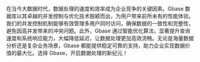 在当今大数据时代，数据处理的速度和效率成为企业竞争的关键因素。Gbase 数据库以其卓越的并发控制与优化技术脱颖而出，为用户带来前所未有的性能体验。我们的并发控制机制能够有效管理多用户同时访问，确保数据的一致性和完整性，避免因高并发带来的冲突问题。此外，Gbase 通过智能优化算法，显著提升查询速度和系统响应能力，大幅降低延迟，让数据处理更加高效流畅。无论是海量数据分析还是复杂业务场景，Gbase 都能提供稳定可靠的支持，助力企业实现数据价值的最大化。选择 Gbase，开启数据处理的新纪元！